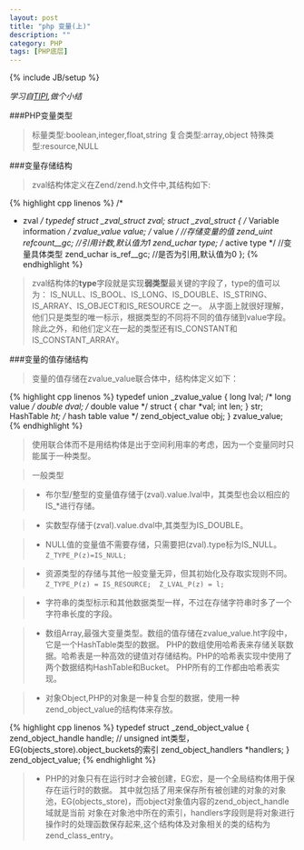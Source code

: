 ```yaml
---
layout: post
title: "php 变量(上)"
description: ""
category: PHP
tags: [PHP底层]
---
```

{% include JB/setup %}

*学习自[TIPI](http://www.php-internals.com/book/),做个小结*

###PHP变量类型

>标量类型:boolean,integer,float,string
>复合类型:array,object
>特殊类型:resource,NULL

<!--more-->

###变量存储结构

>zval结构体定义在Zend/zend.h文件中,其结构如下:

{% highlight cpp linenos %}
/*
 * zval
 */
typedef struct _zval_struct zval;
struct _zval_struct {
    /* Variable information */
    zvalue_value value;     /* value */                   //存储变量的值
    zend_uint refcount__gc;                                 //引用计数,默认值为1
    zend_uchar type;    /* active type */               //变量具体类型
    zend_uchar is_ref__gc;                                  //是否为引用,默认值为0
};
{% endhighlight %}

>zval结构体的**type**字段就是实现**弱类型**最关键的字段了，type的值可以为： IS_NULL、IS_BOOL、IS_LONG、IS_DOUBLE、IS_STRING、IS_ARRAY、IS_OBJECT和IS_RESOURCE 之一。 从字面上就很好理解，他们只是类型的唯一标示，根据类型的不同将不同的值存储到value字段。 除此之外，和他们定义在一起的类型还有IS_CONSTANT和IS_CONSTANT_ARRAY。

###变量的值存储结构

>变量的值存储在zvalue_value联合体中，结构体定义如下：

{% highlight cpp linenos %}
typedef union _zvalue_value {
    long lval;                  /* long value */
    double dval;                /* double value */
    struct {
        char *val;
        int len;
    } str;
    HashTable *ht;              /* hash table value */
    zend_object_value obj;
} zvalue_value;
{% endhighlight %}

>使用联合体而不是用结构体是出于空间利用率的考虑，因为一个变量同时只能属于一种类型。

>一般类型

>* 布尔型/整型的变量值存储于\(zval\).value.lval中，其类型也会以相应的IS_\*进行存储。

>* 实数型存储于\(zval\).value.dval中,其类型为IS_DOUBLE。

>* NULL值的变量值不需要存储，只需要把\(zval\).type标为IS_NULL。`Z_TYPE_P(z)=IS_NULL; `

>* 资源类型的存储与其他一般变量无异，但其初始化及存取实现则不同。`Z_TYPE_P(z) = IS_RESOURCE;  Z_LVAL_P(z) = l; `

>* 字符串的类型标示和其他数据类型一样，不过在存储字符串时多了一个字符串长度的字段。

>* 数组Array,最强大变量类型。数组的值存储在zvalue_value.ht字段中，它是一个HashTable类型的数据。 PHP的数组使用哈希表来存储关联数据。哈希表是一种高效的键值对存储结构。PHP的哈希表实现中使用了两个数据结构HashTable和Bucket。 PHP所有的工作都由哈希表实现。

>* 对象Object,PHP的对象是一种复合型的数据，使用一种zend_object_value的结构体来存放。

{% highlight cpp linenos %}
typedef struct _zend_object_value {
    zend_object_handle handle;  //  unsigned int类型，EG(objects_store).object_buckets的索引
    zend_object_handlers *handlers;
} zend_object_value;
{% endhighlight %}

>* PHP的对象只有在运行时才会被创建，EG宏，是一个全局结构体用于保存在运行时的数据。 其中就包括了用来保存所有被创建的对象的对象池，EG\(objects_store\)，而object对象值内容的zend_object_handle域就是当前 对象在对象池中所在的索引，handlers字段则是将对象进行操作时的处理函数保存起来,这个结构体及对象相关的类的结构为zend_class_entry。 